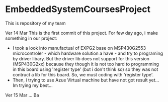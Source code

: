 # EmbeddedSystemCoursesProject
This is repository of my team 

Ver 14 Mar
This is the first commit of this project.
For few day ago, i make something in our project:
- I took a look into manufactual of EXPG2 base on MSP430G2553 microcontroler - which hardware solution a have - and try to programing by driver libary. But the driver lib does not support for this version (MSP430G2xx) because they though it is not too hard to programming in this board using 'register type' (but i don't think so) so they was not contruct a lib for this board. So, we must coding with 'register type'.
- Then, i trying to use Azue Virtual machine but have not got result yet... Im trying my best...

Ver 15 Mar
...
Ba
